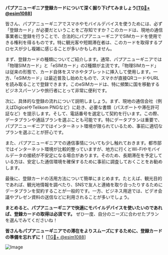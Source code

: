 **パプアニューギニア登録カードについて深く掘り下げてみましょう[[TG💪+ @esim1088](https://t.me/s/esim1088)]**

皆さん、パプアニューギニアでスマホやモバイルデバイスを使うためには、必ず「登録カード」が必要だということをご存知ですか？このカードは、現地の通信事業者に登録を行うことで、合法的にパプアニューギニアでSIMカードを使用できる権利を得るものです。特に観光客や短期滞在者は、このカードを取得するプロセスが少し複雑に感じることが多いかもしれません。

まず、登録カードの種類についてご紹介します。通常、パプアニューギニアでは「物理SIMカード」と「eSIMカード」の2種類が主流です。「物理SIMカード」は従来の形態で、カード自体をスマホやタブレットに挿入して使用します。一方、「eSIMカード」は最近普及し始めたもので、スマホが直接QRコードやURLを読み取ることで登録できます。このeSIMカードは、特に頻繁に国を移動するビジネスパーソンや旅行者にとって非常に便利です。

次に、具体的な登録の流れについて説明しましょう。まず、現地の通信会社（例えばDigicelやTelikom PNGなど）に赴き、必要な書類（パスポートや滞在許可証など）を提示します。そして、電話番号を選定して契約を行います。この際、データプランや通話プランを選ぶことも可能です。特にデータプランは重要で、パプアニューギニアではインターネット環境が限られているため、事前に適切なプランを選ぶことが肝心です。

また、パプアニューギニアでの通信事情についても少し触れておきます。都市部ではインターネット環境が比較的整っていますが、地方に行くとWi-Fiやモバイルデータの接続が不安定になる場合があります。そのため、長期滞在を予定している方は、安定した通信環境を確保するために事前に調査しておくことをお勧めします。

最後に、登録カードの活用方法について簡単にまとめます。たとえば、観光目的であれば、観光地情報を調べたり、SNSで友人と連絡を取り合ったりするためにデータプランを契約することが一般的です。一方、ビジネス用途では、ビデオ会議やプレゼン資料の送信などに利用されることが多いでしょう。

**まとめると、パプアニューギニアで快適にモバイルデバイスを使いたいのであれば、登録カードの取得は必須です。** ぜひ一度、自分のニーズに合わせたプランを選んでみてくださいね！

**皆さんもパプアニューギニアでの滞在をよりスムーズにするために、登録カードの準備を忘れずに！** [[TG💪+ @esim1088](https://t.me/s/esim1088)]

![Image](https://i.postimg.cc/Y0z9fWf4/image.png)